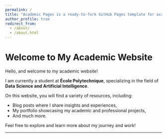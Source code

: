 ```yaml
---
permalink: /
title: "Academic Pages is a ready-to-fork GitHub Pages template for academic personal websites"
author_profile: true
redirect_from:
  - /about/
  - /about.html
---
```


# Welcome to My Academic Website

Hello, and welcome to my academic website!

I am currently a student at **École Polytechnique**, specializing in the field of **Data Science and Artificial Intelligence**.

On this website, you will find a variety of resources, including:
- Blog posts where I share insights and experiences,
- My portfolio showcasing my academic and professional projects,
- And much more.

Feel free to explore and learn more about my journey and work!

---
